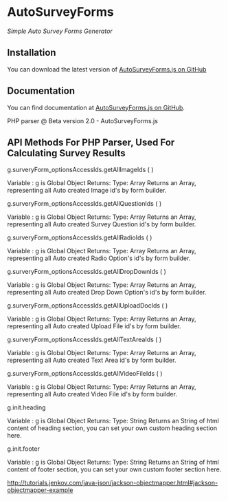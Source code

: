 # AutoSurveyForms



*Simple Auto Survey Forms Generator* 

## Installation

You can download the latest version of [AutoSurveyForms.js on GitHub](https://github.com/Alok0110/SurveyForms)


## Documentation

You can find documentation at [AutoSurveyForms.js on GitHub](https://github.com/Alok0110/SurveyForms).

PHP parser @ Beta version 2.0 - AutoSurveyForms.js


## API Methods For PHP Parser, Used For Calculating Survey Results

g.surveryForm_optionsAccessIds.getAllImageIds (  )

Variable : g is Global Object
Returns:
Type: Array
Returns an Array, representing all Auto created Image id's by form builder.



g.surveryForm_optionsAccessIds.getAllQuestionIds ( )

Variable : g is Global Object
Returns:
Type: Array
Returns an Array, representing all Auto created Survey Question id's by form builder.



g.surveryForm_optionsAccessIds.getAllRadioIds ( )

Variable : g is Global Object
Returns:
Type: Array
Returns an Array, representing all Auto created Radio Option's id's by form builder.



g.surveryForm_optionsAccessIds.getAllDropDownIds ( )

Variable : g is Global Object
Returns:
Type: Array
Returns an Array, representing all Auto created Drop Down Option's id's by form builder.



g.surveryForm_optionsAccessIds.getAllUploadDocIds ( )

Variable : g is Global Object
Returns:
Type: Array
Returns an Array, representing all Auto created Upload File id's by form builder.



g.surveryForm_optionsAccessIds.getAllTextAreaIds ( )

Variable : g is Global Object
Returns:
Type: Array
Returns an Array, representing all Auto created Text Area id's by form builder.



g.surveryForm_optionsAccessIds.getAllVideoFileIds ( )

Variable : g is Global Object
Returns:
Type: Array
Returns an Array, representing all Auto created Video File id's by form builder.



g.init.heading

Variable : g is Global Object
Returns:
Type: String
Returns an String of html content of heading section, you can set your own custom heading section here.



g.init.footer

Variable : g is Global Object
Returns:
Type: String
Returns an String of html content of footer section, you can set your own custom footer section here.

http://tutorials.jenkov.com/java-json/jackson-objectmapper.html#jackson-objectmapper-example
